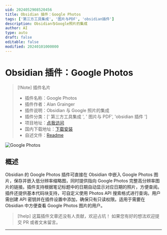 ```yaml
---
uid: 2024052908520456
title: Obsidian 插件：Google Photos
tags: ['第三方工具集成', '图片与PDF', 'obsidian插件']
description: Obsidian与Google照片的集成
author: AI
type: auto
draft: false
editable: false
modified: 20240101000000
---
```


# Obsidian 插件：Google Photos

> [!Note] 插件名片
> - 插件名称：Google Photos
> - 插件作者：Alan Grainger
> - 插件说明：Obsidian 与 Google 照片的集成
> - 插件分类：[' 第三方工具集成 ', ' 图片与 PDF', 'obsidian 插件 ']
> - 项目地址：[点我访问](https://github.com/alangrainger/obsidian-google-photos)
> - 国内下载地址：[下载安装](https://pkmer.cn/products/plugin/pluginMarket/?google-photos)
> - 自述文件：[Readme](https://ghproxy.net/https://raw.githubusercontent.com/alangrainger/obsidian-google-photos/main/README.md)

![Google Photos](https://cdn.pkmer.cn/covers/google-photos.gif!pkmer)

## 概述

Obsidian 的 Google Photos 插件可直接在 Obsidian 中嵌入 Google Photos 图片，保存并嵌入低分辨率缩略图，同时提供指向 Google Photos 完整高分辨率图片的链接。插件支持根据笔记标题中的日期自动显示对应日期的照片，方便查阅。插件还提供基本代码块支持，可自定义使用 Photos API 搜索格式进行查询。用户需创建 API 密钥并在插件设置中添加，确保只有只读权限。适用于需要在 Obsidian 中方便查看 Google Photos 图片的用户。

> [!help]
> 这篇插件文章还没有人贡献，欢迎占坑！
> 如果您有好的想法欢迎提交 PR 或者文末留言。

---



